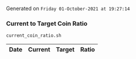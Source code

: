 Generated on `Friday 01-October-2021 at 19:27:14`

### Current to Target Coin Ratio
`current_coin_ratio.sh`

Date|Current|Target|Ratio
---|---|---|---
